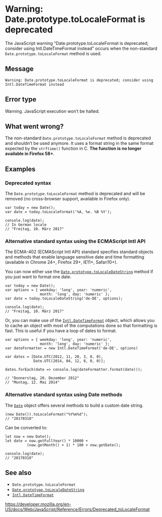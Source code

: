 Warning: Date.prototype.toLocaleFormat is deprecated
====================================================

The JavaScript warning “Date.prototype.toLocaleFormat is deprecated; consider using Intl.DateTimeFormat instead” occurs when the non-standard <span class="page-not-created">`Date.prototype.toLocaleFormat`</span> method is used.

Message
-------

    Warning: Date.prototype.toLocaleFormat is deprecated; consider using Intl.DateTimeFormat instead

Error type
----------

Warning. JavaScript execution won’t be halted.

What went wrong?
----------------

The non-standard <span class="page-not-created">`Date.prototype.toLocaleFormat`</span> method is deprecated and shouldn’t be used anymore. It uses a format string in the same format expected by the `strftime()` function in C. **The function is no longer available in Firefox 58+**.

Examples
--------

### Deprecated syntax

The <span class="page-not-created">`Date.prototype.toLocaleFormat`</span> method is deprecated and will be removed (no cross-browser support, available in Firefox only).

    var today = new Date();
    var date = today.toLocaleFormat('%A, %e. %B %Y');

    console.log(date);
    // In German locale
    // "Freitag, 10. März 2017"

### Alternative standard syntax using the ECMAScript Intl API

The ECMA-402 (ECMAScript Intl API) standard specifies standard objects and methods that enable language sensitive date and time formatting (available in Chrome 24+, Firefox 29+, IE11+, Safari10+).

You can now either use the [`Date.prototype.toLocaleDateString`](../global_objects/date/tolocaledatestring) method if you just want to format one date.

    var today = new Date();
    var options = { weekday: 'long', year: 'numeric',
                    month: 'long', day: 'numeric' };
    var date = today.toLocaleDateString('de-DE', options);

    console.log(date);
    // "Freitag, 10. März 2017"

Or, you can make use of the [`Intl.DateTimeFormat`](../global_objects/intl/datetimeformat) object, which allows you to cache an object with most of the computations done so that formatting is fast. This is useful if you have a loop of dates to format.

    var options = { weekday: 'long', year: 'numeric',
                    month: 'long', day: 'numeric' };
    var dateFormatter = new Intl.DateTimeFormat('de-DE', options)

    var dates = [Date.UTC(2012, 11, 20, 3, 0, 0),
                 Date.UTC(2014, 04, 12, 8, 0, 0)];

    dates.forEach(date => console.log(dateFormatter.format(date)));

    // "Donnerstag, 20. Dezember 2012"
    // "Montag, 12. Mai 2014"

### Alternative standard syntax using Date methods

The [`Date`](../global_objects/date) object offers several methods to build a custom date string.

    (new Date()).toLocaleFormat("%Y%m%d");
    // "20170310"

Can be converted to:

    let now = new Date();
    let date = now.getFullYear() * 10000 +
              (now.getMonth() + 1) * 100 + now.getDate();

    console.log(date);
    // "20170310"

See also
--------

-   <span class="page-not-created">`Date.prototype.toLocaleFormat`</span>
-   [`Date.prototype.toLocaleDateString`](../global_objects/date/tolocaledatestring)
-   [`Intl.DateTimeFormat`](../global_objects/intl/datetimeformat)

<a href="https://developer.mozilla.org/en-US/docs/Web/JavaScript/Reference/Errors/Deprecated_toLocaleFormat" class="_attribution-link">https://developer.mozilla.org/en-US/docs/Web/JavaScript/Reference/Errors/Deprecated_toLocaleFormat</a>
